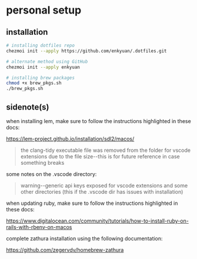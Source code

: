 # personal setup

## installation
```bash
# installing dotfiles repo
chezmoi init --apply https://github.com/enkyuan/.dotfiles.git

# alternate method using GitHub
chezmoi init --apply enkyuan

# installing brew packages
chmod +x brew_pkgs.sh
./brew_pkgs.sh
```

## sidenote(s)

when installing lem, make sure to follow the instructions highlighted in these docs:

https://lem-project.github.io/installation/sdl2/macos/

> the clang-tidy executable file was removed from the folder for vscode extensions due to the file size--this is for future reference in case something breaks

some notes on the .vscode directory:

> warning--generic api keys exposed for vscode extensions and some other directories (this if the .vscode dir has issues with installation)

when updating ruby, make sure to follow the instructions highlighted in these docs:

https://www.digitalocean.com/community/tutorials/how-to-install-ruby-on-rails-with-rbenv-on-macos

complete zathura installation using the following documentation:

https://github.com/zegervdv/homebrew-zathura
